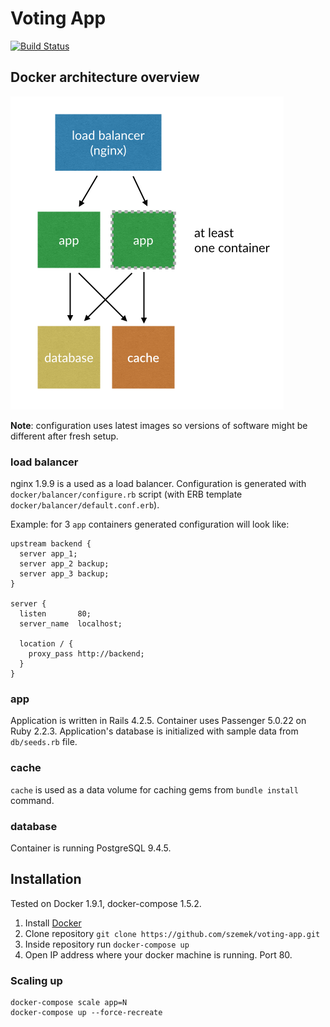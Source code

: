 # Voting App

[![Build Status](https://travis-ci.org/szemek/voting-app.svg?branch=master)](https://travis-ci.org/szemek/voting-app)

## Docker architecture overview

![Overview](docs/overview.png)

**Note**: configuration uses latest images so versions of software might be different after fresh setup.

### load balancer
nginx 1.9.9 is a used as a load balancer. Configuration is generated with `docker/balancer/configure.rb` script (with ERB template `docker/balancer/default.conf.erb`).

Example: for 3 `app` containers generated configuration will look like:

```
upstream backend {
  server app_1;
  server app_2 backup;
  server app_3 backup;
}

server {
  listen       80;
  server_name  localhost;

  location / {
    proxy_pass http://backend;
  }
}
```

### app
Application is written in Rails 4.2.5. Container uses Passenger 5.0.22 on Ruby 2.2.3. Application's database is initialized with sample data from `db/seeds.rb` file.

### cache
`cache` is used as a data volume for caching gems from `bundle install` command.

### database
Container is running PostgreSQL 9.4.5.

## Installation

Tested on Docker 1.9.1, docker-compose 1.5.2.

1. Install [Docker](https://www.docker.com/)
2. Clone repository `git clone https://github.com/szemek/voting-app.git`
3. Inside repository run `docker-compose up`
4. Open IP address where your docker machine is running. Port 80.

### Scaling up

```
docker-compose scale app=N
docker-compose up --force-recreate
```
